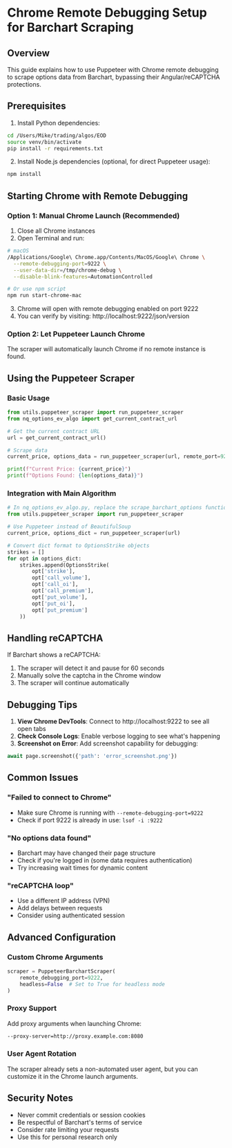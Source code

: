# Chrome Remote Debugging Setup for Barchart Scraping

## Overview
This guide explains how to use Puppeteer with Chrome remote debugging to scrape options data from Barchart, bypassing their Angular/reCAPTCHA protections.

## Prerequisites

1. Install Python dependencies:
```bash
cd /Users/Mike/trading/algos/EOD
source venv/bin/activate
pip install -r requirements.txt
```

2. Install Node.js dependencies (optional, for direct Puppeteer usage):
```bash
npm install
```

## Starting Chrome with Remote Debugging

### Option 1: Manual Chrome Launch (Recommended)
1. Close all Chrome instances
2. Open Terminal and run:
```bash
# macOS
/Applications/Google\ Chrome.app/Contents/MacOS/Google\ Chrome \
  --remote-debugging-port=9222 \
  --user-data-dir=/tmp/chrome-debug \
  --disable-blink-features=AutomationControlled

# Or use npm script
npm run start-chrome-mac
```

3. Chrome will open with remote debugging enabled on port 9222
4. You can verify by visiting: http://localhost:9222/json/version

### Option 2: Let Puppeteer Launch Chrome
The scraper will automatically launch Chrome if no remote instance is found.

## Using the Puppeteer Scraper

### Basic Usage
```python
from utils.puppeteer_scraper import run_puppeteer_scraper
from nq_options_ev_algo import get_current_contract_url

# Get the current contract URL
url = get_current_contract_url()

# Scrape data
current_price, options_data = run_puppeteer_scraper(url, remote_port=9222)

print(f"Current Price: {current_price}")
print(f"Options Found: {len(options_data)}")
```

### Integration with Main Algorithm
```python
# In nq_options_ev_algo.py, replace the scrape_barchart_options function call with:
from utils.puppeteer_scraper import run_puppeteer_scraper

# Use Puppeteer instead of BeautifulSoup
current_price, options_dict = run_puppeteer_scraper(url)

# Convert dict format to OptionsStrike objects
strikes = []
for opt in options_dict:
    strikes.append(OptionsStrike(
        opt['strike'],
        opt['call_volume'],
        opt['call_oi'],
        opt['call_premium'],
        opt['put_volume'],
        opt['put_oi'],
        opt['put_premium']
    ))
```

## Handling reCAPTCHA

If Barchart shows a reCAPTCHA:
1. The scraper will detect it and pause for 60 seconds
2. Manually solve the captcha in the Chrome window
3. The scraper will continue automatically

## Debugging Tips

1. **View Chrome DevTools**: Connect to http://localhost:9222 to see all open tabs
2. **Check Console Logs**: Enable verbose logging to see what's happening
3. **Screenshot on Error**: Add screenshot capability for debugging:
```python
await page.screenshot({'path': 'error_screenshot.png'})
```

## Common Issues

### "Failed to connect to Chrome"
- Make sure Chrome is running with `--remote-debugging-port=9222`
- Check if port 9222 is already in use: `lsof -i :9222`

### "No options data found"
- Barchart may have changed their page structure
- Check if you're logged in (some data requires authentication)
- Try increasing wait times for dynamic content

### "reCAPTCHA loop"
- Use a different IP address (VPN)
- Add delays between requests
- Consider using authenticated session

## Advanced Configuration

### Custom Chrome Arguments
```python
scraper = PuppeteerBarchartScraper(
    remote_debugging_port=9222,
    headless=False  # Set to True for headless mode
)
```

### Proxy Support
Add proxy arguments when launching Chrome:
```bash
--proxy-server=http://proxy.example.com:8080
```

### User Agent Rotation
The scraper already sets a non-automated user agent, but you can customize it in the Chrome launch arguments.

## Security Notes

- Never commit credentials or session cookies
- Be respectful of Barchart's terms of service
- Consider rate limiting your requests
- Use this for personal research only